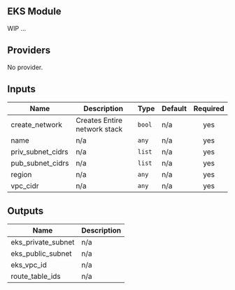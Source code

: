 ## EKS Module

WIP ... 

## Providers

No provider.

## Inputs

| Name | Description | Type | Default | Required |
|------|-------------|------|---------|:-----:|
| create\_network | Creates Entire network stack | `bool` | n/a | yes |
| name | n/a | `any` | n/a | yes |
| priv\_subnet\_cidrs | n/a | `list` | n/a | yes |
| pub\_subnet\_cidrs | n/a | `list` | n/a | yes |
| region | n/a | `any` | n/a | yes |
| vpc\_cidr | n/a | `any` | n/a | yes |

## Outputs

| Name | Description |
|------|-------------|
| eks\_private\_subnet | n/a |
| eks\_public\_subnet | n/a |
| eks\_vpc\_id | n/a |
| route\_table\_ids | n/a |
